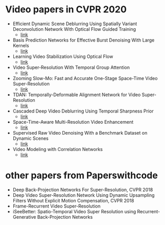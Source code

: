 # Video papers in CVPR 2020

* Efficient Dynamic Scene Deblurring Using Spatially Variant Deconvolution Network With Optical Flow Guided Training
  * [link](https://openaccess.thecvf.com/content_CVPR_2020/html/Yuan_Efficient_Dynamic_Scene_Deblurring_Using_Spatially_Variant_Deconvolution_Network_With_CVPR_2020_paper.html)
* Basis Prediction Networks for Effective Burst Denoising With Large Kernels
  * [link](https://arxiv.org/abs/1912.04421)
* Learning Video Stabilization Using Optical Flow
  * [link](http://cseweb.ucsd.edu/~ravir/jiyang_cvpr20.pdf)
* Video Super-Resolution With Temporal Group Attention
  * [link](https://openaccess.thecvf.com/content_CVPR_2020/papers/Isobe_Video_Super-Resolution_With_Temporal_Group_Attention_CVPR_2020_paper.pdf)
* Zooming Slow-Mo: Fast and Accurate One-Stage Space-Time Video Super-Resolution
  * [link](https://arxiv.org/abs/2002.11616)
* TDAN: Temporally-Deformable Alignment Network for Video Super-Resolution
  * [link](https://arxiv.org/abs/1812.02898)
* Cascaded Deep Video Deblurring Using Temporal Sharpness Prior
  * [link](https://arxiv.org/abs/2004.02501)
* Space-Time-Aware Multi-Resolution Video Enhancement
  * [link](https://arxiv.org/abs/2003.13170)
* Supervised Raw Video Denoising With a Benchmark Dataset on Dynamic Scenes
  * [link](https://arxiv.org/abs/2003.14013)
* Video Modeling with Correlation Networks
  * [link](https://arxiv.org/abs/1906.03349)

# other papers from Paperswithcode

* Deep Back-Projection Networks For Super-Resolution, CVPR 2018
* Deep Video Super-Resolution Network Using Dynamic Upsampling Filters Without Explicit Motion Compensation, CVPR 2018
* Frame-Recurrent Video Super-Resolution
* iSeeBetter: Spatio-Temporal Video Super Resolution using Recurrent-Generative Back-Projection Networks

